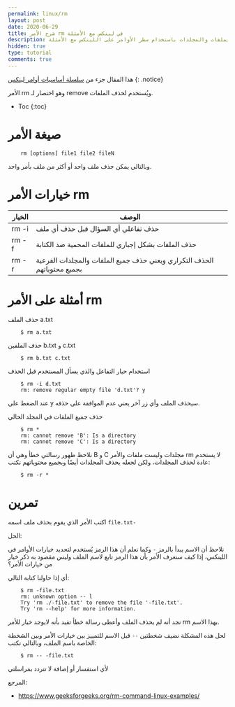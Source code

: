 ```yaml
---
permalink: linux/rm
layout: post
date: 2020-06-29
title: شرح الأمر rm في لينكس مع الأمثلة
description: شرح كيفية حذف الملفات والمجلدات باستخدام سطر الأوامر على اللينكس مع الأمثلة
hidden: true
type: tutorial
comments: true
---
```



هذا المقال جزء من [سلسلة أساسيات أوامر لينكس](/linux/intro)
{: .notice}

الأمر rm وهو اختصار لـ remove ويُستخدم لحذف الملفات.

* Toc
{:toc}

# صيغة الأمر

        rm [options] file1 file2 fileN

وبالتالي يمكن حذف ملف واحد أو أكثر من ملف بأمر واحد.

# خيارات الأمر rm

| الخيار | الوصف
| --- | ---
| rm -i| حذف تفاعلي أي السؤال قبل حذف أي ملف
| rm -f| حذف الملفات بشكل إجباري للملفات المحمية ضد الكتابة
| rm -r| الحذف التكراري ويعني حذف جميع الملفات والمجلدات الفرعية بجميع محتوياتهم

# أمثلة على الأمر rm

حذف الملف a.txt

        $ rm a.txt

حذف الملفين b.txt و c.txt

        $ rm b.txt c.txt

استخدام حيار التفاعل والذي يسأل المستخدم قبل الحذف

        $ rm -i d.txt
        rm: remove regular empty file 'd.txt'? y

عند الضغط على y سيحذف الملف وأي زر آخر يعني عدم الموافقة على حذفه.

حذف جميع الملفات في المجلد الحالي

        $ rm *
        rm: cannot remove 'B': Is a directory
        rm: cannot remove 'C': Is a directory

نلاحظ ظهور رسالتي خطأ وهي أن B و C مجلدات وليست ملفات والأمر rm لا يستخدم عادة لحذف المجلدات، ولكن لجعله يحذف المجلدات أيضًا وبجميع محتوياتهم نكتب:

        $ rm -r *

# تمرين

اكتب الأمر الذي يقوم بحذف ملف اسمه `file.txt-`

الحل:

نلاحظ أن الاسم يبدأ بالرمز `-` وكما نعلم أن هذا الرمز يُستخدم لتحديد خيارات الأوامر في اللينكس، إذا كيف سنعرف الأمر بأن هذا الرمز تابع لاسم الملف وليس مقصود به ذكر خيار من خيارات الأمر؟

أي إذا حاولنا كتابة التالي:

        $ rm -file.txt
        rm: unknown option -- l
        Try 'rm ./-file.txt' to remove the file '-file.txt'.
        Try 'rm --help' for more information.

نجد أنه لم يحذف الملف وأعطى رسالة خطأ تفيد بأنه لايوجد خيار للأمر rm بهذا الاسم.

لحل هذه المشكلة نضيف شخطتين `--` قبل الاسم للتمييز بين خيارات الأمر وبين الشخطة الخاصة باسم الملف، وبالتالي نكتب:

        $ rm -- -file.txt

ﻷي استفسار أو إضافة لا تتردد بمراسلتي


المرجع:

* <https://www.geeksforgeeks.org/rm-command-linux-examples/>
